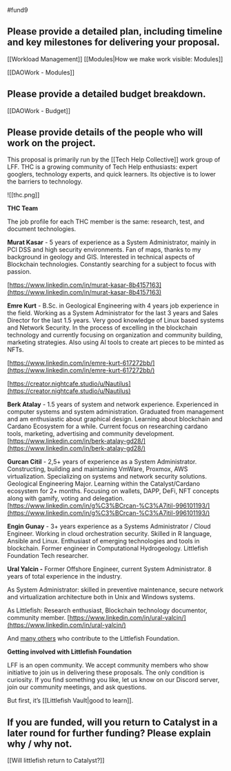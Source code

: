 #fund9 

## Please provide a detailed plan, including timeline and key milestones for delivering your proposal.
[[Workload Management]]
[[Modules|How we make work visible: Modules]]

[[DAOWork - Modules]]

## Please provide a detailed budget breakdown.
[[DAOWork - Budget]]

## Please provide details of the people who will work on the project.

This proposal is primarily run by the [[Tech Help Collective]] work group of LFF. THC is a growing community of Tech Help enthusiasts: expert googlers, technology experts, and quick learners. Its objective is to lower the barriers to technology.

![[thc.png]]


**THC Team**

The job profile for each THC member is the same: research, test, and document technologies.

**Murat Kasar** - 5 years of experience as a System Administrator, mainly in PCI DSS and high security environments. Fan of maps, thanks to my background in geology and GIS. Interested in technical aspects of Blockchain technologies. Constantly searching for a subject to focus with passion.

[https://www.linkedin.com/in/murat-kasar-8b4157163](https://www.linkedin.com/in/murat-kasar-8b4157163)

**Emre Kurt** - B.Sc. in Geological Engineering with 4 years job experience in the field. Working as a System Administrator for the last 3 years and Sales Director for the last 1.5 years. Very good knowledge of Linux based systems and Network Security. In the process of excelling in the blockchain technology and currently focusing on organization and community building, marketing strategies. Also using AI tools to create art pieces to be minted as NFTs.

[https://www.linkedin.com/in/emre-kurt-617272bb/](https://www.linkedin.com/in/emre-kurt-617272bb/)

[https://creator.nightcafe.studio/u/Nautilus](https://creator.nightcafe.studio/u/Nautilus)
  
**Berk Atalay** - 1.5 years of system and network experience. Experienced in computer systems and system administration. Graduated from management and am enthusiastic about graphical design. Learning about blockchain and Cardano Ecosystem for a while. Current focus on researching cardano tools, marketing, advertising and community development.
[https://www.linkedin.com/in/berk-atalay-gd28/](https://www.linkedin.com/in/berk-atalay-gd28/)
  
**Gurcan Citil** - 2,5+ years of experience as a System Administrator. Constructing, building and maintaining VmWare, Proxmox, AWS virtualization. Specializing on systems and network security solutions. Geological Engineering Major. Learning within the Catalyst/Cardano ecosystem for 2+ months. Focusing on wallets, DAPP, DeFi, NFT concepts along with gamify, voting and delegation.
[https://www.linkedin.com/in/g%C3%BCrcan-%C3%A7itil-996101193/](https://www.linkedin.com/in/g%C3%BCrcan-%C3%A7itil-996101193/)


**Engin Gunay** - 3+ years experience as a Systems Administrator / Cloud Engineer. Working in cloud orchestration security. Skilled in R language, Ansible and Linux. Enthusiast of emerging technologies and tools in blockchain. Former engineer in Computational Hydrogeology. Littlefish Foundation Tech researcher.

**Ural Yalcin -** Former Offshore Engineer, current System Administrator. 8 years of total experience in the industry.

As System Administrator: skilled in preventive maintenance, secure network and virtualization architecture both in Unix and Windows systems.

As Littlefish: Research enthusiast, Blockchain technology documentor, community member.
[https://www.linkedin.com/in/ural-yalcin/](https://www.linkedin.com/in/ural-yalcin/)

And [many others](https://docs.google.com/spreadsheets/d/11rj_nNfQg98ePy3_2pp7YkiZc0WV47Dd-AgUf20fNZI/edit?usp=sharing) who contribute to the Littlefish Foundation.

**Getting involved with Littlefish Foundation**

LFF is an open community. We accept community members who show initiative to join us in delivering these proposals. The only condition is curiosity. If you find something you like, let us know on our Discord server, join our community meetings, and ask questions. 

But first, it’s [[Littlefish Vault|good to learn]].

## If you are funded, will you return to Catalyst in a later round for further funding? Please explain why / why not.
[[Will littlefish return to Catalyst?]]